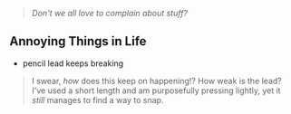 > *Don't we all love to complain about stuff?*


## Annoying Things in Life

- pencil lead keeps breaking
> I swear, *how* does this keep on happening!? How weak is the lead? I've used a short length and am purposefully pressing lightly, yet it *still* manages to find a way to snap.